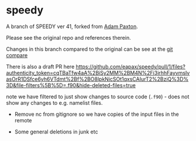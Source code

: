 # speedy
A branch of SPEEDY ver 41, forked from [Adam Paxton](https://github.com/eapax/speedy).

Please see the original repo and references therein. 

Changes in this branch compared to the original can be see at the [git compare](https://github.com/eapax/speedy/compare/stochastic_rounding...tomkimpson:stochastic_rounding)

There is also a draft PR here https://github.com/eapax/speedy/pull/1/files?authenticity_token=cqTBaTfw4aA%2BiSy2MM%2BM4N%2Fi3irhhFayvmsIvasOrR1DSfce6yh6VTdmt%2Bf%2BO8lpkNicSOt1qxsCAIurT2%2BziQ%3D%3D&file-filters%5B%5D=.f90&hide-deleted-files=true

note we have filtered to just show changes to source code (`.f90`) - does not show any changes to e.g. namelist files.

* Remove nc from gitignore so we have copies of the input files in the remote

* Some general deletions in junk etc